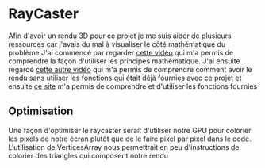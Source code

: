 # RayCaster 
Afin d'avoir un rendu 3D pour ce projet je me suis aider de plusieurs ressources car j'avais du mal à visualiser le côté mathématique du problème
J'ai commencé par regarder [cette vidéo](https://www.youtube.com/watch?v=eOCQfxRQ2pY) qui m'a permis de comprendre la façon d'utiliser les principes mathématique. J'ai ensuite regardé [cette autre vidéo](https://www.youtube.com/watch?v=gYRrGTC7GtA) qui m'a permis de comprendre comment avoir le rendu sans utiliser les fonctions qui était déjà fournies avec ce projet et ensuite [ce site](https://lodev.org/cgtutor/raycasting.html) m'a permis de comprendre et d'utiliser les fonctions fournies

## Optimisation
Une façon d'optimiser le raycaster serait d'utiliser notre GPU pour colorier les pixels de notre écran plutôt que de le faire pixel par pixel dans le code. 
L'utilisation de VerticesArray nous permettrait en peu d'instructions de colorier des triangles qui composent notre rendu
